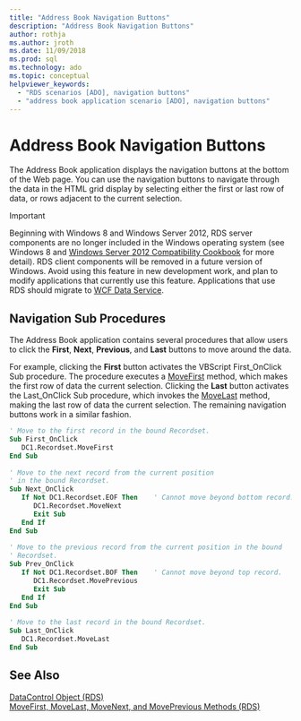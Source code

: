 ```yaml
---
title: "Address Book Navigation Buttons"
description: "Address Book Navigation Buttons"
author: rothja
ms.author: jroth
ms.date: 11/09/2018
ms.prod: sql
ms.technology: ado
ms.topic: conceptual
helpviewer_keywords:
  - "RDS scenarios [ADO], navigation buttons"
  - "address book application scenario [ADO], navigation buttons"
---
```

# Address Book Navigation Buttons
The Address Book application displays the navigation buttons at the bottom of the Web page. You can use the navigation buttons to navigate through the data in the HTML grid display by selecting either the first or last row of data, or rows adjacent to the current selection.  
  
> [!IMPORTANT]
>  Beginning with Windows 8 and Windows Server 2012, RDS server components are no longer included in the Windows operating system (see Windows 8 and [Windows Server 2012 Compatibility Cookbook](https://www.microsoft.com/download/details.aspx?id=27416) for more detail). RDS client components will be removed in a future version of Windows. Avoid using this feature in new development work, and plan to modify applications that currently use this feature. Applications that use RDS should migrate to [WCF Data Service](/dotnet/framework/wcf/).  
  
## Navigation Sub Procedures  
 The Address Book application contains several procedures that allow users to click the **First**, **Next**, **Previous**, and **Last** buttons to move around the data.  
  
 For example, clicking the **First** button activates the VBScript First_OnClick Sub procedure. The procedure executes a [MoveFirst](../../reference/rds-api/movefirst-movelast-movenext-and-moveprevious-methods-rds.md) method, which makes the first row of data the current selection. Clicking the **Last** button activates the Last_OnClick Sub procedure, which invokes the [MoveLast](../../reference/rds-api/movefirst-movelast-movenext-and-moveprevious-methods-rds.md) method, making the last row of data the current selection. The remaining navigation buttons work in a similar fashion.  
  
```vb
' Move to the first record in the bound Recordset.  
Sub First_OnClick  
   DC1.Recordset.MoveFirst  
End Sub  
  
' Move to the next record from the current position   
' in the bound Recordset.  
Sub Next_OnClick  
   If Not DC1.Recordset.EOF Then    ' Cannot move beyond bottom record.  
      DC1.Recordset.MoveNext  
      Exit Sub  
   End If     
End Sub  
  
' Move to the previous record from the current position in the bound   
' Recordset.  
Sub Prev_OnClick  
   If Not DC1.Recordset.BOF Then    ' Cannot move beyond top record.  
      DC1.Recordset.MovePrevious  
      Exit Sub  
   End If  
End Sub  
  
' Move to the last record in the bound Recordset.  
Sub Last_OnClick  
   DC1.Recordset.MoveLast  
End Sub  
```  
  
## See Also  
 [DataControl Object (RDS)](../../reference/rds-api/datacontrol-object-rds.md)   
 [MoveFirst, MoveLast, MoveNext, and MovePrevious Methods (RDS)](../../reference/rds-api/movefirst-movelast-movenext-and-moveprevious-methods-rds.md)